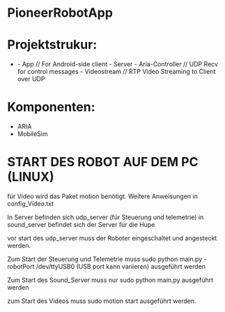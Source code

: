# PioneerRobotApp

# Projektstrukur:
- <root>
  - App			// For Android-side client 
  - Server
    - Aria-Controller	// UDP Recv for control messages
    - Videostream	// RTP Video Streaming to Client over UDP

# Komponenten:
- ARIA
- MobileSim

# START DES ROBOT AUF DEM PC (LINUX)

für Video wird das Paket motion benötigt. 
Weitere Anweisungen in config_Video.txt

In Server befinden sich udp_server (für Steuerung und telemetrie)
in sound_server befindet sich der Server für die Hupe

vor start des udp_server muss der Roboter eingeschaltet und angesteckt werden.

Zum Start der Steuerung und Telemetrie muss sudo python main.py -robotPort /dev/ttyUSB0 (USB port kann variieren) ausgeführt werden

Zum Start des Sound_Server muss nur sudo python main.py ausgeführt werden

zum Start des Videos muss sudo motion start ausgeführt werden.
